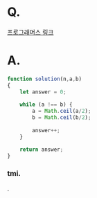 # Q.
[프로그래머스 링크](https://school.programmers.co.kr/learn/courses/30/lessons/12985)

# A.
```js
function solution(n,a,b)
{
    let answer = 0;
    
    while (a !== b) {
        a = Math.ceil(a/2);
        b = Math.ceil(b/2);
        
        answer++;
    }

    return answer;
}
```

### tmi.
.
